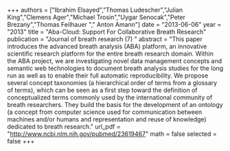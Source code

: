 
+++
authors = ["Ibrahim Elsayed","Thomas Ludescher","Julian King","Clemens Ager","Michael Trosin","Uygar Senocak","Peter Brezany","Thomas Feilhauer "," Anton Amann"]
date = "2013-06-06"
year = "2013"
title = "Aba-Cloud: Support For Collaborative Breath Research"
publication = "Journal of breath research (7) "
abstract = "This paper introduces the advanced breath analysis (ABA) platform, an innovative scientific research platform for the entire breath research domain. Within the ABA project, we are investigating novel data management concepts and semantic web technologies to document breath analysis studies for the long run as well as to enable their full automatic reproducibility. We propose several concept taxonomies (a hierarchical order of terms from a glossary of terms), which can be seen as a first step toward the definition of conceptualized terms commonly used by the international community of breath researchers. They build the basis for the development of an ontology (a concept from computer science used for communication between machines and/or humans and representation and reuse of knowledge) dedicated to breath research."
url_pdf = "http://www.ncbi.nlm.nih.gov/pubmed/23619467"
math = false
selected = false
+++
